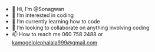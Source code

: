 - 👋 Hi, I’m @Sonagwan
- 👀 I’m interested in coding
- 🌱 I’m currently learning how to code
- 💞️ I’m looking to collaborate on anything involving coding
- 📫 How to reach me 060 758 2488 or kamogelolephalala999@gmail.com

<!---
Sonagwan/Sonagwan is a ✨ special ✨ repository because its `README.md` (this file) appears on your GitHub profile.
You can click the Preview link to take a look at your changes.
--->
